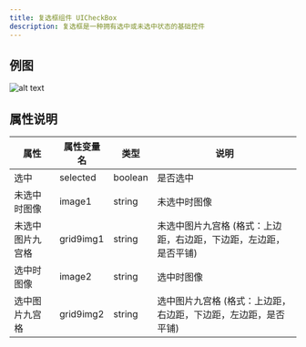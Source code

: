 ```yaml
---
title: 复选框组件 UICheckBox
description: 复选框是一种拥有选中或未选中状态的基础控件
---
```


## 例图

![alt text](https://assbak.gcw.wiki/gcw/image/zh_hans/getting-started/13.interface/15.uicheckbox/image.png)

## 属性说明

| 属性             | 属性变量名 | 类型    | 说明                                                              |
| ---------------- | ---------- | ------- | ----------------------------------------------------------------- |
| 选中             | selected   | boolean | 是否选中                                                          |
| 未选中时图像     | image1     | string  | 未选中时图像                                                      |
| 未选中图片九宫格 | grid9img1  | string  | 未选中图片九宫格 (格式：上边距，右边距，下边距，左边距，是否平铺) |
| 选中时图像       | image2     | string  | 选中时图像                                                        |
| 选中图片九宫格   | grid9img2  | string  | 选中图片九宫格 (格式：上边距，右边距，下边距，左边距，是否平铺)   |

<!-- ## 参考-API

- API-单机版-复选框组件:UICheckBox
- API-网络版-复选框组件:UICheckBox
 -->
